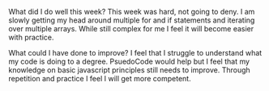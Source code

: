 What did I do well this week?
This week was hard, not going to deny. I am slowly getting my head around multiple for and if statements and iterating over multiple arrays. While still complex for me I feel it will become easier with practice.

What could I have done to improve?
I feel that I struggle to understand what my code is doing to a degree. PsuedoCode would help but I feel that my knowledge on basic javascript principles still needs to improve. Through repetition and practice I feel I will get more competent. 

